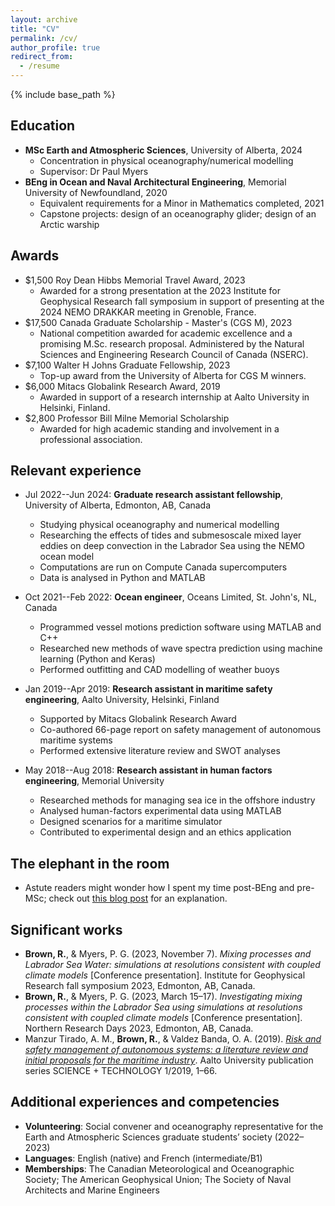 ```yaml
---
layout: archive
title: "CV"
permalink: /cv/
author_profile: true
redirect_from:
  - /resume
---
```


{% include base_path %}

Education
------
* **MSc Earth and Atmospheric Sciences**, University of Alberta, 2024
  * Concentration in physical oceanography/numerical modelling
  * Supervisor: Dr Paul Myers
* **BEng in Ocean and Naval Architectural Engineering**, Memorial University of Newfoundland, 2020
  * Equivalent requirements for a Minor in Mathematics completed, 2021
  * Capstone projects: design of an oceanography glider; design of an Arctic warship

Awards
------
* $1,500 Roy Dean Hibbs Memorial Travel Award, 2023
  * Awarded for a strong presentation at the 2023 Institute for Geophysical Research fall symposium in support of presenting at the 2024 NEMO DRAKKAR meeting in Grenoble, France.
* $17,500 Canada Graduate Scholarship - Master's (CGS M), 2023
  * National competition awarded for academic excellence and a promising M.Sc. research proposal. Administered by the Natural Sciences and Engineering Research Council of Canada (NSERC).
* $7,100 Walter H Johns Graduate Fellowship, 2023
  * Top-up award from the University of Alberta for CGS M winners.
* $6,000 Mitacs Globalink Research Award, 2019
  * Awarded in support of a research internship at Aalto University in Helsinki, Finland.
* $2,800 Professor Bill Milne Memorial Scholarship
  * Awarded for high academic standing and involvement in a professional association.

Relevant experience
------
* Jul 2022--Jun 2024: **Graduate research assistant fellowship**, University of Alberta, Edmonton, AB, Canada
  * Studying physical oceanography and numerical modelling
  * Researching the effects of tides and submesoscale mixed layer eddies on deep convection in
the Labrador Sea using the NEMO ocean model
  * Computations are run on Compute Canada supercomputers
  * Data is analysed in Python and MATLAB

* Oct 2021--Feb 2022: **Ocean engineer**, Oceans Limited, St. John's, NL, Canada
  * Programmed vessel motions prediction software using MATLAB and C++
  * Researched new methods of wave spectra prediction using machine learning (Python and Keras)
  * Performed outfitting and CAD modelling of weather buoys

* Jan 2019--Apr 2019: **Research assistant in maritime safety engineering**, Aalto University, Helsinki, Finland
  * Supported by Mitacs Globalink Research Award
  * Co-authored 66-page report on safety management of autonomous maritime systems
  * Performed extensive literature review and SWOT analyses

* May 2018--Aug 2018: **Research assistant in human factors engineering**, Memorial University
  * Researched methods for managing sea ice in the offshore industry
  * Analysed human-factors experimental data using MATLAB
  * Designed scenarios for a maritime simulator
  * Contributed to experimental design and an ethics application

The elephant in the room
------
* Astute readers might wonder how I spent my time post-BEng and pre-MSc; check out [this blog post](https://rowanjb.github.io/posts/2023/12/The-elephant-in-the-room/) for an explanation.  

Significant works
------
* **Brown, R.**, & Myers, P. G. (2023, November 7). *Mixing processes and Labrador Sea Water: simulations at resolutions consistent with coupled climate models* [Conference presentation]. Institute for Geophysical Research fall symposium 2023, Edmonton, AB, Canada.
* **Brown, R.**, & Myers, P. G. (2023, March 15–17). *Investigating mixing processes within the Labrador Sea using simulations at resolutions consistent with coupled climate models* [Conference presentation]. Northern Research Days 2023, Edmonton, AB, Canada.
* Manzur Tirado, A. M., **Brown, R.**, & Valdez Banda, O. A. (2019). [*Risk and safety management of autonomous systems: a literature review and initial proposals for the maritime industry*](http://urn.fi/URN:ISBN:978-952-60-8499-2). Aalto University publication series SCIENCE + TECHNOLOGY 1/2019, 1–66.

Additional experiences and competencies
------
* **Volunteering**: Social convener and oceanography representative for the Earth and Atmospheric
Sciences graduate students’ society (2022–2023)
* **Languages**: English (native) and French (intermediate/B1)
* **Memberships**: The Canadian Meteorological and Oceanographic Society; The American Geophysical Union; The Society of Naval Architects and Marine Engineers
